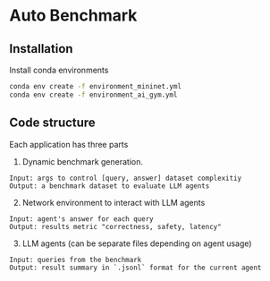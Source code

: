 # Auto Benchmark

## Installation

Install conda environments
```bash
conda env create -f environment_mininet.yml
conda env create -f environment_ai_gym.yml
```

## Code structure 
Each application has three parts
1. Dynamic benchmark generation. 
```text
Input: args to control [query, answer] dataset complexitiy
Output: a benchmark dataset to evaluate LLM agents
```

2. Network environment to interact with LLM agents
```text
Input: agent's answer for each query
Output: results metric "correctness, safety, latency"
```

3. LLM agents (can be separate files depending on agent usage)
```text
Input: queries from the benchmark
Output: result summary in `.jsonl` format for the current agent
```